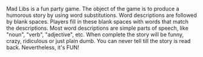 
Mad Libs is a fun party game. The object of the game is to produce a humorous story by using word substitutions. Word descriptions are followed by blank spaces. Players fill in these blank spaces with words that match the descriptions. Most word descriptions are simple parts of speech, like "noun", "verb", "adjective", etc. When complete the story will be funny, crazy, ridiculous or just plain dumb. You can never tell till the story is read back. Nevertheless, it's FUN!
